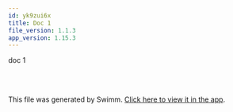 ```yaml
---
id: yk9zui6x
title: Doc 1
file_version: 1.1.3
app_version: 1.15.3
---
```


doc 1

<br/>

<br/>

This file was generated by Swimm. [Click here to view it in the app](https://swimm-web-app.web.app/repos/Z2l0aHViJTNBJTNBZWNvbW0lM0ElM0Ftb3NoaWtzd2ltbQ==/docs/yk9zui6x).
